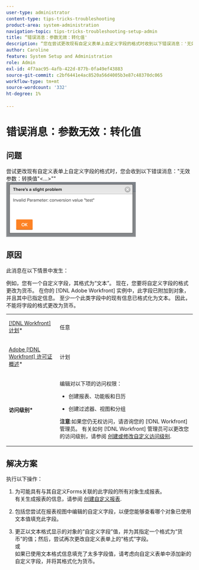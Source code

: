 ```yaml
---
user-type: administrator
content-type: tips-tricks-troubleshooting
product-area: system-administration
navigation-topic: tips-tricks-troubleshooting-setup-admin
title: “错误消息：参数无效：转化值'
description: “您在尝试更改现有自定义表单上自定义字段的格式时收到以下错误消息：'无效参数：转换值'&lt;...&gt;""
author: Caroline
feature: System Setup and Administration
role: Admin
exl-id: 4f7aac95-4afb-422d-877b-0fa49ef43883
source-git-commit: c2bf6441e4ac8520a56d4005b3e87c48370dc065
workflow-type: tm+mt
source-wordcount: '332'
ht-degree: 1%

---
```


# 错误消息：参数无效：转化值

## 问题

尝试更改现有自定义表单上自定义字段的格式时，您会收到以下错误消息：&quot;无效参数：转换值&quot;&lt;...>&quot;&quot;\
![custom_field_format_invalid_parameter_error_png](assets/custom-field-format-invalid-parameter-error-350x148.png)

## 原因

此消息在以下情景中发生：

例如，您有一个自定义字段，其格式为“文本”。  现在，您要将自定义字段的格式更改为货币。 在你的 [!DNL Adobe Workfront] 实例中，此字段已附加到对象，并且其中已指定信息。 至少一个此类字段中的现有信息已格式化为文本。 因此，不能将字段的格式更改为货币。

<table style="table-layout:auto"> 
 <col> 
 <col> 
 <tbody> 
  <tr> 
   <td role="rowheader"> <p><a href="https://www.workfront.com/plans" target="_blank">[!DNL Workfront] 计划</a>*</p> </td> 
   <td>任意</td> 
  </tr> 
  <tr> 
   <td role="rowheader"> <p><a href="../../administration-and-setup/add-users/access-levels-and-object-permissions/wf-licenses.md" class="MCXref xref">Adobe [!DNL Workfront] 许可证概述</a>*</p> </td> 
   <td>计划</td> 
  </tr> 
  <tr data-mc-conditions=""> 
   <td role="rowheader"><strong>访问级别*</strong> </td> 
   <td> <p>编辑对以下项的访问权限：</p> 
    <ul> 
     <li> <p>创建报表、功能板和日历</p> </li> 
     <li> <p>创建过滤器、视图和分组</p> </li> 
    </ul> <p><b>注意</b>:如果您仍无权访问，请咨询您的 [!DNL Workfront] 管理员。 有关如何 [!DNL Workfront] 管理员可以更改您的访问级别，请参阅 <a href="../../administration-and-setup/add-users/configure-and-grant-access/create-modify-access-levels.md" class="MCXref xref">创建或修改自定义访问级别</a>.</p> </td> 
  </tr> 
 </tbody> 
</table>

## 解决方案

执行以下操作：

1. 为可能具有与其自定义Forms关联的此字段的所有对象生成报表。\
   有关生成报表的信息，请参阅 [创建自定义报表](../../reports-and-dashboards/reports/creating-and-managing-reports/create-custom-report.md).

1. 包括您尝试在报表视图中编辑的自定义字段，以便您能够查看哪个对象已使用文本值填充此字段。
1. 更正以文本格式显示的对象的“自定义字段”值，并为其指定一个格式为“货币”的值；然后，尝试再次更改自定义表单上的“格式”字段。\
   或\
   如果已使用文本格式信息填充了太多字段值，请考虑向自定义表单中添加新的自定义字段，并将其格式化为货币。
